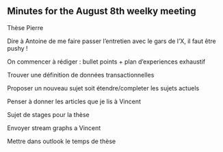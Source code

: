 ## Minutes for the August 8th weelky meeting

Thèse Pierre

Dire à Antoine de me faire passer l’entretien avec le gars de l’X, il faut être pushy !

On commencer à rédiger : bullet points + plan d’experiences exhaustif

Trouver une définition de données transactionnelles

Proposer un nouveau sujet soit étendre/completer les sujets actuels

Penser à donner les articles que je lis à Vincent

Sujet de stages pour la thèse

Envoyer stream graphs a Vincent

Mettre dans outlook le temps de thèse
